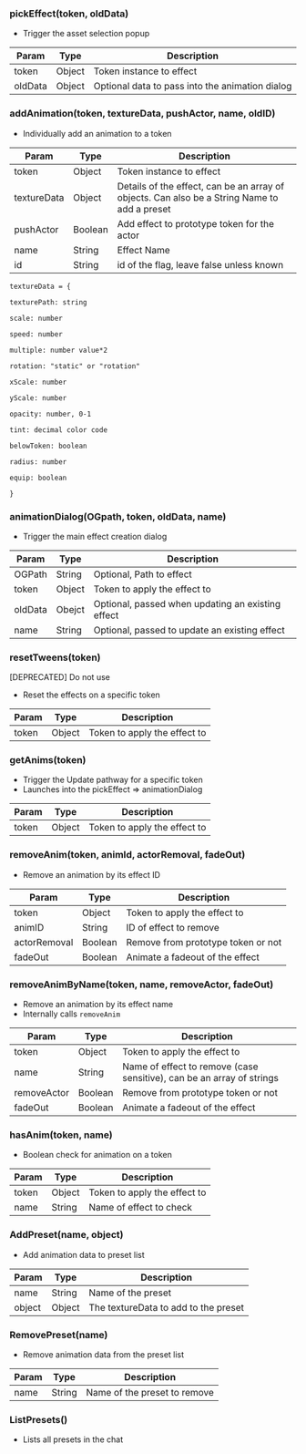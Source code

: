 


### pickEffect(token, oldData)

- Trigger the asset selection popup

|Param| Type |Description| 
|--|--|--|
| token| Object  | Token instance to effect
|oldData| Object | Optional data to pass into the animation dialog

  

### addAnimation(token, textureData, pushActor, name, oldID)
- Individually add an animation to a token

|Param| Type |Description| 
|--|--|--|
| token| Object  | Token instance to effect
|textureData| Object| Details of the effect, can be an array of objects. Can also be a String Name to add a preset
|pushActor| Boolean| Add effect to prototype token for the actor
|name| String| Effect Name
|id| String| id of the flag, leave false unless known

```
textureData = {

texturePath: string

scale: number

speed: number

multiple: number value*2

rotation: "static" or "rotation"

xScale: number

yScale: number

opacity: number, 0-1

tint: decimal color code

belowToken: boolean

radius: number

equip: boolean

}
```

### animationDialog(OGpath, token, oldData, name)

- Trigger the main effect creation dialog

|Param| Type |Description| 
|--|--|--|
|OGPath|String| Optional, Path to effect
|token| Object| Token to apply the effect to
|oldData| Obejct| Optional, passed when updating an existing effect
|name| String| Optional, passed to update an existing effect


### resetTweens(token) 
[DEPRECATED] Do not use
- Reset the effects on a specific token

|Param| Type |Description| 
|--|--|--|
|token| Object| Token to apply the effect to
  

### getAnims(token)

- Trigger the Update pathway for a specific token
- Launches into the pickEffect => animationDialog

|Param| Type |Description| 
|--|--|--|
|token| Object| Token to apply the effect to

### removeAnim(token, animId, actorRemoval, fadeOut)

- Remove an animation by its effect ID

|Param| Type |Description| 
|--|--|--|
|token| Object| Token to apply the effect to
|animID| String | ID of effect to remove 
|actorRemoval| Boolean| Remove from prototype token or not
|fadeOut | Boolean | Animate a fadeout of the effect

### removeAnimByName(token, name, removeActor, fadeOut)

- Remove an animation by its effect name
- Internally calls `removeAnim`

|Param| Type |Description| 
|--|--|--|
|token| Object| Token to apply the effect to
|name| String | Name of effect to remove (case sensitive), can be an array of strings
|removeActor| Boolean| Remove from prototype token or not
|fadeOut | Boolean | Animate a fadeout of the effect

### hasAnim(token, name)

- Boolean check for animation on a token

|Param| Type |Description| 
|--|--|--|
|token| Object| Token to apply the effect to
|name| String | Name of effect to check

### AddPreset(name, object)

- Add animation data to preset list

|Param| Type |Description| 
|--|--|--|
|name| String| Name of the preset
|object| Object | The textureData to add to the preset


### RemovePreset(name)

- Remove animation data from the preset list

|Param| Type |Description| 
|--|--|--|
|name| String| Name of the preset to remove

### ListPresets()

- Lists all presets in the chat
